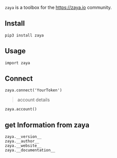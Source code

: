 

``zaya`` is a toolbox for the https://zaya.io community.


Install
-------

    pip3 install zaya


Usage
-------------

    import zaya


Connect
-------------

    zaya.connect('YourToken')

> account details

    zaya.account()

get Information from zaya
-------

    zaya.__version__
    zaya.__author__
    zaya.__website__
    zaya.__documentation__